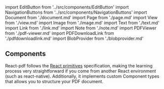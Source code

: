 import EditButton from '../src/components/EditButton'
import NavigationButtons from '../src/components/NavigationButtons'
import Document from './document.md'
import Page from './page.md'
import View from './view.md'
import Image from './image.md'
import Text from './text.md'
import Link from './link.md'
import Note from './note.md'
import PDFViewer from './pdf-viewer.md'
import PDFDownloadLink from './pdfdownloadlink.md'
import BlobProvider from './blobprovider.md'

<EditButton to="https://github.com/react-pdf/site/blob/master/docs/components.md" />

## Components

React-pdf follows the [React primitives](https://github.com/lelandrichardson/react-primitives) specification, making the learning process very straightforward if you come from another React environment (such as react-native). Additionally, it implements custom Component types that allows you to structure your PDF document.

<Document components={components} />
<Page components={components} />
<View components={components} />
<Image components={components} />
<Text components={components} />
<Link components={components} />
<Note components={components} />
<PDFViewer components={components} />
<PDFDownloadLink components={components} />
<BlobProvider components={components} />

<NavigationButtons
  backSrc="/rendering-process"
  backText="Rendering process"
  nextSrc="/styling"
  nextText="Styling"
/>

